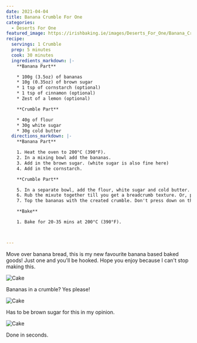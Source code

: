 ```yaml
---
date: 2021-04-04
title: Banana Crumble For One
categories:
  - Deserts For One
featured_image: https://irishbaking.ie/images/Deserts_For_One/Banana_Crumble/Image_1.jpg
recipe:
  servings: 1 Crumble
  prep: 5 minutes
  cook: 30 minutes
  ingredients_markdown: |-
    **Banana Part**

    * 100g (3.5oz) of bananas
    * 10g (0.35oz) of brown sugar
    * 1 tsp of cornstarch (optional)
    * 1 tsp of cinnamon (optional)
    * Zest of a lemon (optional)

    **Crumble Part**

    * 40g of flour
    * 30g white sugar
    * 30g cold butter
  directions_markdown: |-
    **Banana Part**

    1. Heat the oven to 200°C (390°F).
    2. In a mixing bowl add the bananas.
    3. Add in the brown sugar. (white sugar is also fine here)
    4. Add in the cornstarch.

    **Crumble Part**

    5. In a separate bowl, add the flour, white sugar and cold butter.
    6. Rub the mixute together till you get a breadcrumb texture. Or, pop it into the food processor to mix it well.
    7. Top the bananas with the created crumble. Don't press down on the crumble, you want some air flowing.

    **Bake**

    1. Bake for 20-35 mins at 200°C (390°F).



---
```

Move over banana bread, this is my new favourite banana based baked goods! Just one and you'll be hooked. Hope you enjoy because I can't stop making this.

![Cake](https://irishbaking.ie/images/Deserts_For_One/Banana_Crumble/Image_2.jpg)

Bananas in a crumble? Yes please!

![Cake](https://irishbaking.ie/images/Deserts_For_One/Banana_Crumble/Image_3.jpg)

Has to be brown sugar for this in my opinion.

![Cake](https://irishbaking.ie/images/Deserts_For_One/Banana_Crumble/Image_4.jpg)

Done in seconds.

